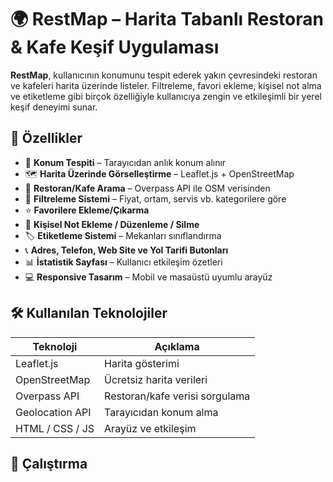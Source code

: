 # 🌍 RestMap – Harita Tabanlı Restoran & Kafe Keşif Uygulaması

**RestMap**, kullanıcının konumunu tespit ederek yakın çevresindeki restoran ve kafeleri harita üzerinde listeler. Filtreleme, favori ekleme, kişisel not alma ve etiketleme gibi birçok özelliğiyle kullanıcıya zengin ve etkileşimli bir yerel keşif deneyimi sunar.

## 🚀 Özellikler

- 📍 **Konum Tespiti** – Tarayıcıdan anlık konum alınır  
- 🗺️ **Harita Üzerinde Görselleştirme** – Leaflet.js + OpenStreetMap  
- 🧭 **Restoran/Kafe Arama** – Overpass API ile OSM verisinden  
- 🔎 **Filtreleme Sistemi** – Fiyat, ortam, servis vb. kategorilere göre  
- ⭐ **Favorilere Ekleme/Çıkarma**  
- 📝 **Kişisel Not Ekleme / Düzenleme / Silme**  
- 🏷️ **Etiketleme Sistemi** – Mekanları sınıflandırma  
- 📞 **Adres, Telefon, Web Site ve Yol Tarifi Butonları**  
- 📊 **İstatistik Sayfası** – Kullanıcı etkileşim özetleri  
- 💻 **Responsive Tasarım** – Mobil ve masaüstü uyumlu arayüz

## 🛠️ Kullanılan Teknolojiler

| Teknoloji        | Açıklama                                 |
|------------------|-------------------------------------------|
| Leaflet.js       | Harita gösterimi                         |
| OpenStreetMap    | Ücretsiz harita verileri                 |
| Overpass API     | Restoran/kafe verisi sorgulama           |
| Geolocation API  | Tarayıcıdan konum alma                   |
| HTML / CSS / JS  | Arayüz ve etkileşim                      |


## 🔧 Çalıştırma


